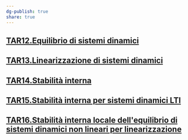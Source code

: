 ```yaml
---  
dg-publish: true  
share: true  
---  
```

## [TAR12.Equilibrio di sistemi dinamici](./TAR12.Equilibrio%20di%20sistemi%20dinamici.md)  
## [TAR13.Linearizzazione di sistemi dinamici](./TAR13.Linearizzazione%20di%20sistemi%20dinamici.md)  
## [TAR14.Stabilità interna](./TAR14.Stabilit%C3%A0%20interna.md)  
## [TAR15.Stabilità interna per sistemi dinamici LTI](./TAR15.Stabilit%C3%A0%20interna%20per%20sistemi%20dinamici%20LTI.md)  
## [TAR16.Stabilità interna locale dell'equilibrio di sistemi dinamici non lineari per linearizzazione](./TAR16.Stabilit%C3%A0%20interna%20locale%20dell'equilibrio%20di%20sistemi%20dinamici%20non%20lineari%20per%20linearizzazione.md)  
